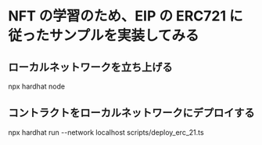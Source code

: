 # NFT の学習のため、EIP の ERC721 に従ったサンプルを実装してみる

## ローカルネットワークを立ち上げる

npx hardhat node

## コントラクトをローカルネットワークにデプロイする

npx hardhat run --network localhost scripts/deploy_erc_21.ts
